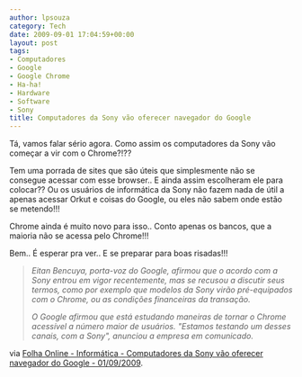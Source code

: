 ```yaml
---
author: lpsouza
category: Tech
date: 2009-09-01 17:04:59+00:00
layout: post
tags:
- Computadores
- Google
- Google Chrome
- Ha-ha!
- Hardware
- Software
- Sony
title: Computadores da Sony vão oferecer navegador do Google
---
```


Tá, vamos falar sério agora. Como assim os computadores da Sony vão começar a vir com o Chrome?!??

Tem uma porrada de sites que são úteis que simplesmente não se consegue acessar com esse browser.. E ainda assim escolheram ele para colocar?? Ou os usuários de informática da Sony não fazem nada de útil a apenas acessar Orkut e coisas do Google, ou eles não sabem onde estão se metendo!!!

Chrome ainda é muito novo para isso.. Conto apenas os bancos, que a maioria não se acessa pelo Chrome!!!

Bem.. É esperar pra ver.. E se preparar para boas risadas!!!

> _Eitan Bencuya, porta-voz do Google, afirmou que o acordo com a Sony entrou em vigor recentemente, mas se recusou a discutir seus termos, como por exemplo que modelos da Sony virão pré-equipados com o Chrome, ou as condições financeiras da transação._
>
> _O Google afirmou que está estudando maneiras de tornar o Chrome acessível a número maior de usuários. "Estamos testando um desses canais, com a Sony", anunciou a empresa em comunicado._

via [Folha Online - Informática - Computadores da Sony vão oferecer navegador do Google - 01/09/2009](http://www1.folha.uol.com.br/folha/informatica/ult124u617950.shtml).